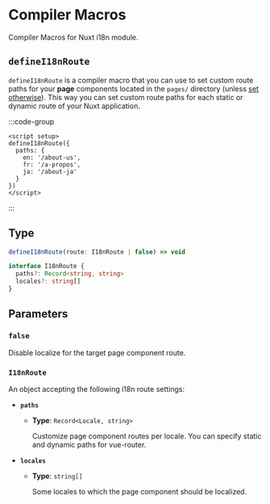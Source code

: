 # Compiler Macros

Compiler Macros for Nuxt i18n module.

## `defineI18nRoute`

`defineI18nRoute` is a compiler macro that you can use to set custom route paths for your **page** components located in the `pages/` directory (unless [set otherwise](https://nuxt.com/docs/api/configuration/nuxt-config#pages-1)). This way you can set custom route paths for each static or dynamic route of your Nuxt application.

:::code-group
```vue [pages/some-page.vue]
<script setup>
defineI18nRoute({
  paths: {
    en: '/about-us',
    fr: '/a-propos',
    ja: '/about-ja'
  }
})
</script>
```
:::

## Type

```ts
defineI18nRoute(route: I18nRoute | false) => void

interface I18nRoute {
  paths?: Record<string, string>
  locales?: string[]
}
```

## Parameters

### `false`

  Disable localize for the target page component route.

### `I18nRoute`

  An object accepting the following i18n route settings:

  - **`paths`**
  
    - **Type**: `Record<Locale, string>`
    
      Customize page component routes per locale. You can specify static and dynamic paths for vue-router.

  - **`locales`**
  
    - **Type**: `string[]`
  
      Some locales to which the page component should be localized.
